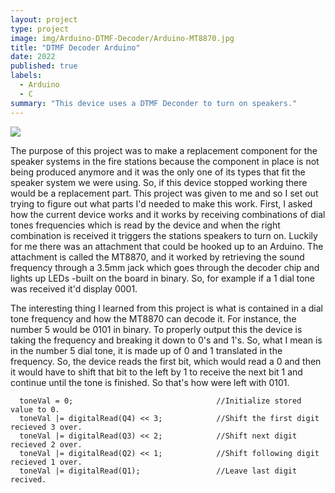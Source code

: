 ```yaml
---
layout: project
type: project
image: img/Arduino-DTMF-Decoder/Arduino-MT8870.jpg
title: "DTMF Decoder Arduino"
date: 2022
published: true
labels:
  - Arduino
  - C
summary: "This device uses a DTMF Deconder to turn on speakers."
---
```


<img class="../img-fluid" src="..img/Arduino-DTMF-Decoder/Arduino-MT8870-Schematic.jpg">

  The purpose of this project was to make a replacement component for the speaker systems in the fire stations because the component in place is not being produced anymore and it was the only one of its types that fit the speaker system we were using. So, if this device stopped working there would be a replacement part. This project was given to me and so I set out trying to figure out what parts I'd needed to make this work. First, I asked how the current device works and it works by receiving combinations of dial tones frequencies which is read by the device and when the right combination is received it triggers the stations speakers to turn on. Luckily for me there was an attachment that could be hooked up to an Arduino. The attachment is called the MT8870, and it worked by retrieving the sound frequency through a 3.5mm jack which goes through the decoder chip and lights up LEDs -built on the board in binary. So, for example if a 1 dial tone was received it'd display 0001.

  The interesting thing I learned from this project is what is contained in a dial tone frequency and how the MT8870 can decode it. For instance, the number 5 would be 0101 in binary. To properly output this the device is taking the frequency and breaking it down to 0's and 1's. So, what I mean is in the number 5 dial tone, it is made up of 0 and 1 translated in the frequency. So, the device reads the first bit, which would read a 0 and then it would have to shift that bit to the left by 1 to receive the next bit 1 and continue until the tone is finished. So that's how were left with 0101.

  
```
  toneVal = 0;                                //Initialize stored value to 0.
  toneVal |= digitalRead(Q4) << 3;            //Shift the first digit recieved 3 over.
  toneVal |= digitalRead(Q3) << 2;            //Shift next digit recieved 2 over.
  toneVal |= digitalRead(Q2) << 1;            //Shift following digit recieved 1 over.
  toneVal |= digitalRead(Q1);                 //Leave last digit recived.
```
